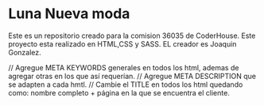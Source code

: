 # Luna Nueva moda
Este es un repositorio creado para la comision 36035 de CoderHouse.
Este proyecto esta realizado en HTML,CSS y SASS.
EL creador es Joaquin Gonzalez.

// Agregue META KEYWORDS generales en todos los html, ademas de agregar otras en los que así requerían.
// Agregue META DESCRIPTION que se adapten a cada hmtl.
// Cambie el TITLE en todos los html quedando como: nombre completo + página en la que se encuentra el cliente.